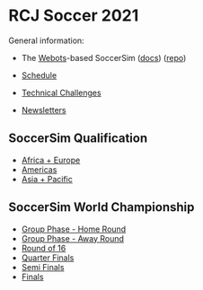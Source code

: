 # RCJ Soccer 2021

General information:

- The [Webots](https://cyberbotics.com/doc/guide/index)-based SoccerSim
    ([docs](https://robocupjuniortc.github.io/rcj-soccer-sim/))
    ([repo](https://github.com/RoboCupJuniorTC/rcj-soccer-sim))

- [Schedule](pdfs/AnnouncementDisplays/JuniorSchedule-Soccer.pdf)

- [Technical Challenges](technical-challenges.md)
- [Newsletters](newsletters.md)

## SoccerSim Qualification

- [Africa + Europe](qualification-africa-europe.md)
- [Americas](qualification-americas.md)
- [Asia + Pacific](qualification-asia-pacific.md)

## SoccerSim World Championship

- [Group Phase - Home Round](worldcup-home-round.md)
- [Group Phase - Away Round](worldcup-away-round.md)
- [Round of 16](worldcup-b-round-of-16.md)
- [Quarter Finals](worldcup-quarter-finals.md)
- [Semi Finals](worldcup-semi-finals.md)
- [Finals](worldcup-finals.md)
